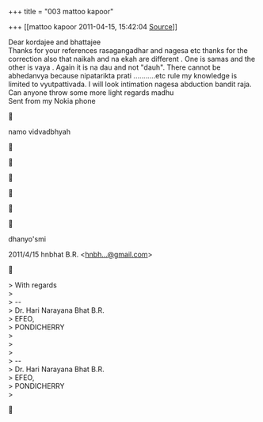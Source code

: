 +++
title = "003 mattoo kapoor"

+++
[[mattoo kapoor	2011-04-15, 15:42:04 [Source](https://groups.google.com/g/bvparishat/c/MsAiQ0NyQIQ)]]



Dear kordajee and bhattajee  
Thanks for your references rasagangadhar and nagesa etc thanks for the correction also that naikah and na ekah are different . One is samas and the other is vaya . Again it is na dau and not "dauh". There cannot be abhedanvya because nipatarikta prati ...........etc rule my knowledge is limited to vyutpattivada. I will look intimation nagesa abduction bandit raja. Can anyone throw some more light regards madhu  
Sent from my Nokia phone



namo vidvadbhyah













dhanyo'smi

2011/4/15 hnbhat B.R. \<[hnbh...@gmail.com]()\>



\> With regards  
\>  
\> --  
\> Dr. Hari Narayana Bhat B.R.  
\> EFEO,  
\> PONDICHERRY  
\>  
\>  
\>  
\> --  
\> Dr. Hari Narayana Bhat B.R.  
\> EFEO,  
\> PONDICHERRY  
\>  



